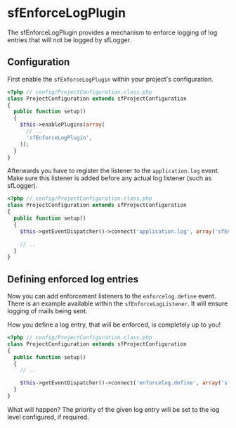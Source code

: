 # sfEnforceLogPlugin

The sfEnforceLogPlugin provides a mechanism to enforce logging of log entries that will not be logged by sfLogger.

## Configuration

First enable the ``sfEnforceLogPlugin`` within your project's configuration.

```php
<?php // config/ProjectConfiguration.class.php
class ProjectConfiguration extends sfProjectConfiguration
{
  public function setup()
  {
    $this->enablePlugins(array(
      // ..
      'sfEnforceLogPlugin',
    ));
  }
}
```

Afterwards you have to register the listener to the ``application.log`` event.
Make sure this listener is added before any actual log listener (such as sfLogger).

```php
<?php // config/ProjectConfiguration.class.php
class ProjectConfiguration extends sfProjectConfiguration
{
  public function setup()
  {
    $this->getEventDispatcher()->connect('application.log', array('sfEnforceLogListener', 'listenToLogEvent'));

    // ..
  }
}
```

## Defining enforced log entries

Now you can add enforcement listeners to the ``enforcelog.define`` event.
There is an example available within the ``sfEnforceLogListener``. It will ensure logging of mails being sent.

How you define a log entry, that will be enforced, is completely up to you!

```php
<?php // config/ProjectConfiguration.class.php
class ProjectConfiguration extends sfProjectConfiguration
{
  public function setup()
  {
    // ..

    $this->getEventDispatcher()->connect('enforcelog.define', array('sfEnforceLogListener', 'enforceLogMail'));
  }
}
```

What will happen? The priority of the given log entry will be set to the log level configured, if required.